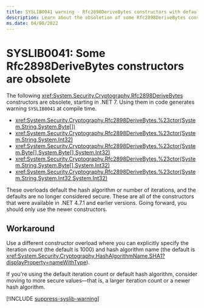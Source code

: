 ```yaml
---
title: SYSLIB0041 warning - Rfc2898DeriveBytes constructors with default hash algorithm and iteration counts are obsolete
description: Learn about the obsoletion of some Rfc2898DeriveBytes constructors that generates compile-time warning SYSLIB0041.
ms.date: 04/08/2022
---
```

# SYSLIB0041: Some Rfc2898DeriveBytes constructors are obsolete

The following <xref:System.Security.Cryptography.Rfc2898DeriveBytes> constructors are obsolete, starting in .NET 7. Using them in code generates warning `SYSLIB0041` at compile time.

- <xref:System.Security.Cryptography.Rfc2898DeriveBytes.%23ctor(System.String,System.Byte[])>
- <xref:System.Security.Cryptography.Rfc2898DeriveBytes.%23ctor(System.String,System.Int32)>
- <xref:System.Security.Cryptography.Rfc2898DeriveBytes.%23ctor(System.Byte[],System.Byte[],System.Int32)>
- <xref:System.Security.Cryptography.Rfc2898DeriveBytes.%23ctor(System.String,System.Byte[],System.Int32)>
- <xref:System.Security.Cryptography.Rfc2898DeriveBytes.%23ctor(System.String,System.Int32,System.Int32)>

 These overloads default the hash algorithm or number of iterations, and the defaults are no longer considered secure. These are all of the constructors that were available in .NET 4.7.1 and earlier versions. Going forward, you should only use the newer constructors.

## Workaround

Use a different constructor overload where you can explicitly specify the iteration count (the default is 1000) and hash algorithm name (the default is <xref:System.Security.Cryptography.HashAlgorithmName.SHA1?displayProperty=nameWithType>).

If you're using the default iteration count or default hash algorithm, consider moving to more secure values&mdash;that is, a larger iteration count or a newer hash algorithm.

[!INCLUDE [suppress-syslib-warning](includes/suppress-syslib-warning.md)]
